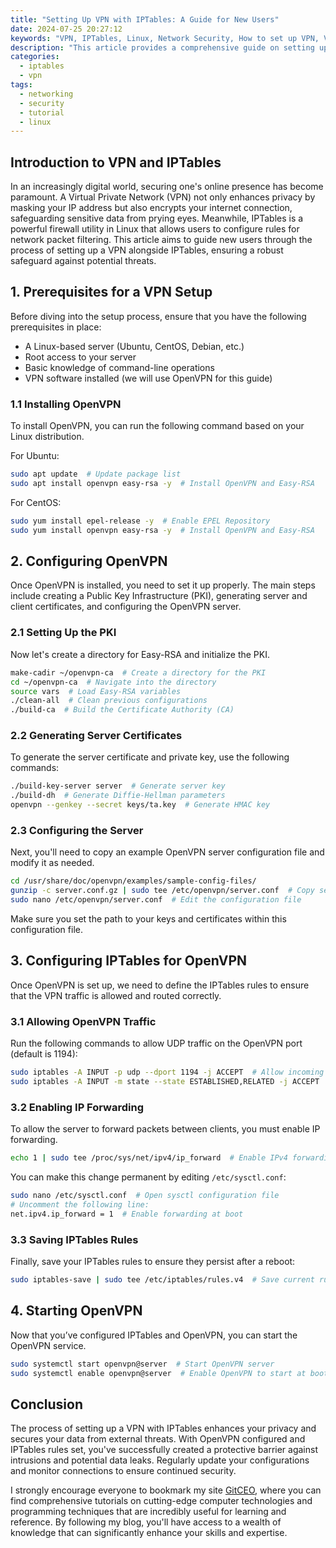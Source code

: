 ```yaml
---
title: "Setting Up VPN with IPTables: A Guide for New Users"
date: 2024-07-25 20:27:12
keywords: "VPN, IPTables, Linux, Network Security, How to set up VPN, VPS, OpenVPN, Configuration guide"
description: "This article provides a comprehensive guide on setting up a VPN using IPTables. It is ideal for new users who are looking for a detailed road map to enhance their network security. Through step-by-step instructions, the article covers the basics of IPTables, the role of VPNs in network security, and how IPTables can be configured to support VPN services like OpenVPN. By the end of this guide, readers will acquire practical knowledge and skills to secure their internet connection and maintain privacy online."
categories:
  - iptables
  - vpn
tags:
  - networking
  - security
  - tutorial
  - linux
---
```


## Introduction to VPN and IPTables

In an increasingly digital world, securing one's online presence has become paramount. A Virtual Private Network (VPN) not only enhances privacy by masking your IP address but also encrypts your internet connection, safeguarding sensitive data from prying eyes. Meanwhile, IPTables is a powerful firewall utility in Linux that allows users to configure rules for network packet filtering. This article aims to guide new users through the process of setting up a VPN alongside IPTables, ensuring a robust safeguard against potential threats.

<!-- more -->

## 1. Prerequisites for a VPN Setup

Before diving into the setup process, ensure that you have the following prerequisites in place:

- A Linux-based server (Ubuntu, CentOS, Debian, etc.)
- Root access to your server
- Basic knowledge of command-line operations
- VPN software installed (we will use OpenVPN for this guide)

### 1.1 Installing OpenVPN

To install OpenVPN, you can run the following command based on your Linux distribution.

For Ubuntu:
```bash
sudo apt update  # Update package list
sudo apt install openvpn easy-rsa -y  # Install OpenVPN and Easy-RSA
```

For CentOS:
```bash
sudo yum install epel-release -y  # Enable EPEL Repository
sudo yum install openvpn easy-rsa -y  # Install OpenVPN and Easy-RSA
```

## 2. Configuring OpenVPN

Once OpenVPN is installed, you need to set it up properly. The main steps include creating a Public Key Infrastructure (PKI), generating server and client certificates, and configuring the OpenVPN server.

### 2.1 Setting Up the PKI

Now let's create a directory for Easy-RSA and initialize the PKI.

```bash
make-cadir ~/openvpn-ca  # Create a directory for the PKI
cd ~/openvpn-ca  # Navigate into the directory
source vars  # Load Easy-RSA variables
./clean-all  # Clean previous configurations
./build-ca  # Build the Certificate Authority (CA)
```

### 2.2 Generating Server Certificates

To generate the server certificate and private key, use the following commands:

```bash
./build-key-server server  # Generate server key
./build-dh  # Generate Diffie-Hellman parameters
openvpn --genkey --secret keys/ta.key  # Generate HMAC key
```

### 2.3 Configuring the Server

Next, you'll need to copy an example OpenVPN server configuration file and modify it as needed.

```bash
cd /usr/share/doc/openvpn/examples/sample-config-files/
gunzip -c server.conf.gz | sudo tee /etc/openvpn/server.conf  # Copy server configuration
sudo nano /etc/openvpn/server.conf  # Edit the configuration file
```

Make sure you set the path to your keys and certificates within this configuration file.

## 3. Configuring IPTables for OpenVPN

Once OpenVPN is set up, we need to define the IPTables rules to ensure that the VPN traffic is allowed and routed correctly.

### 3.1 Allowing OpenVPN Traffic

Run the following commands to allow UDP traffic on the OpenVPN port (default is 1194):

```bash
sudo iptables -A INPUT -p udp --dport 1194 -j ACCEPT  # Allow incoming OpenVPN traffic
sudo iptables -A INPUT -m state --state ESTABLISHED,RELATED -j ACCEPT  # Allow related traffic
```

### 3.2 Enabling IP Forwarding

To allow the server to forward packets between clients, you must enable IP forwarding.

```bash
echo 1 | sudo tee /proc/sys/net/ipv4/ip_forward  # Enable IPv4 forwarding
```

You can make this change permanent by editing `/etc/sysctl.conf`:

```bash
sudo nano /etc/sysctl.conf  # Open sysctl configuration file
# Uncomment the following line:
net.ipv4.ip_forward = 1  # Enable forwarding at boot
```

### 3.3 Saving IPTables Rules

Finally, save your IPTables rules to ensure they persist after a reboot:

```bash
sudo iptables-save | sudo tee /etc/iptables/rules.v4  # Save current rules
```

## 4. Starting OpenVPN

Now that you’ve configured IPTables and OpenVPN, you can start the OpenVPN service.

```bash
sudo systemctl start openvpn@server  # Start OpenVPN server
sudo systemctl enable openvpn@server  # Enable OpenVPN to start at boot
```

## Conclusion

The process of setting up a VPN with IPTables enhances your privacy and secures your data from external threats. With OpenVPN configured and IPTables rules set, you've successfully created a protective barrier against intrusions and potential data leaks. Regularly update your configurations and monitor connections to ensure continued security.

I strongly encourage everyone to bookmark my site [GitCEO](https://gitceo.com), where you can find comprehensive tutorials on cutting-edge computer technologies and programming techniques that are incredibly useful for learning and reference. By following my blog, you'll have access to a wealth of knowledge that can significantly enhance your skills and expertise.